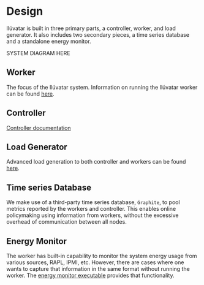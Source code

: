# Design

Ilúvatar is built in three primary parts, a controller, worker, and load generator.
It also includes two secondary pieces, a time series database and a standalone energy monitor.

SYSTEM DIAGRAM HERE

## Worker

The focus of the Ilúvatar system.
Information on running the Ilúvatar worker can be found [here](docs/WORKER.md).

## Controller

[Controller documentation](docs/CONTROLLER.md)

## Load Generator

Advanced load generation to both controller and workers can be found [here](docs/LOAD.md).

## Time series Database

We make use of a third-party time series database, `Graphite`, to pool metrics reported by the workers and controller.
This enables online policymaking using information from workers, without the excessive overhead of communication between all nodes.

## Energy Monitor

The worker has built-in capability to monitor the system energy usage from various sources, RAPL, IPMI, etc.
However, there are cases where one wants to capture that information in the same format without running the worker.
The [energy monitor executable](./ENERGY.md) provides that functionality.
